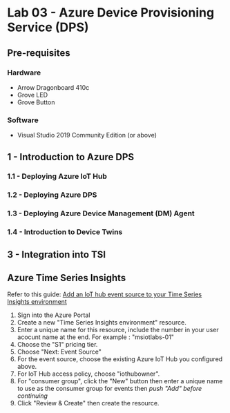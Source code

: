 # Lab 03 - Azure Device Provisioning Service (DPS)

## Pre-requisites
### Hardware
* Arrow Dragonboard 410c
* Grove LED
* Grove Button

### Software
* Visual Studio 2019 Community Edition (or above)


## 1 - Introduction to Azure DPS

### 1.1 - Deploying Azure IoT Hub

### 1.2 - Deploying Azure DPS

### 1.3 - Deploying Azure Device Management (DM) Agent

### 1.4 - Introduction to Device Twins



## 3 - Integration into TSI

## Azure Time Series Insights

Refer to this guide: [Add an IoT hub event source to your Time Series Insights environment](https://docs.microsoft.com/en-us/azure/time-series-insights/time-series-insights-how-to-add-an-event-source-iothub)

1. Sign into the Azure Portal
1. Create a new "Time Series Insights environment" resource.
1. Enter a unique name for this resource, include the number in your user acocunt name at the end. For example : "msiotlabs-01"
1. Choose the "S1" pricing tier.
1. Choose "Next: Event Source"
1. For the event source, choose the existing Azure IoT Hub you configured above.
1. For IoT Hub access policy, choose "iothubowner". 
1. For "consumer group", click the "New" button then enter a unique name to use as the consumer group for events then *push "Add" before continuing*
1. Click "Review & Create" then create the resource.
